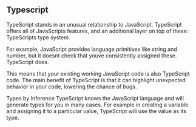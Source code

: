 ## Typescript

TypeScript stands in an unusual relationship to JavaScript. TypeScript offers all of JavaScripts features, and an additional layer on top of these: TypeScripts type system.

For example, JavaScript provides language primitives like string and number, but it doesnt check that youve consistently assigned these. TypeScript does.

This means that your existing working JavaScript code is also TypeScript code. The main benefit of TypeScript is that it can highlight unexpected behavior in your code, lowering the chance of bugs.

Types by Inference
TypeScript knows the JavaScript language and will generate types for you in many cases. For example in creating a variable and assigning it to a particular value, TypeScript will use the value as its type.
